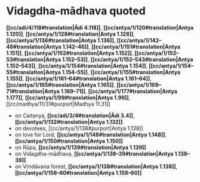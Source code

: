 # Vidagdha-mādhava quoted

**[[cc/adi/4/118#translation|Ādi 4.118]]**, **[[cc/antya/1/120#translation|Antya 1.120]]**, **[[cc/antya/1/128#translation|Antya 1.128]]**, **[[cc/antya/1/136#translation|Antya 1.136]]**, **[[cc/antya/1/142–46#translation|Antya 1.142–46]]**, **[[cc/antya/1/151#translation|Antya 1.151]]**, **[[cc/antya/1/152#translation|Antya 1.152]]**, **[[cc/antya/1/152–53#translation|Antya 1.152–53]]**, **[[cc/antya/1/152–543#translation|Antya 1.152–543]]**, **[[cc/antya/1/154#translation|Antya 1.154]]**, **[[cc/antya/1/154–55#translation|Antya 1.154–55]]**, **[[cc/antya/1/155#translation|Antya 1.155]]**, **[[cc/antya/1/161–64#translation|Antya 1.161–64]]**, **[[cc/antya/1/165#translation|Antya 1.165]]**, **[[cc/antya/1/169–71#translation|Antya 1.169–71]]**, **[[cc/antya/1/177#translation|Antya 1.177]]**, **[[cc/antya/1/99#translation|Antya 1.99]]**, [[cc/madhya/11/31#purport|Madhya 11.31]]

* on Caitanya, **[[cc/adi/3/4#translation|Ādi 3.4]]**, **[[cc/antya/1/132#translation|Antya 1.132]]**
* on devotees, [[cc/antya/1/138#purport|Antya 1.138]]
* on love for Lord, **[[cc/antya/1/148#translation|Antya 1.148]]**, **[[cc/antya/1/150#translation|Antya 1.150]]**
* on Rūpa, **[[cc/antya/1/139#translation|Antya 1.139]]**
* on Vidagdha-mādhava, **[[cc/antya/1/138–39#translation|Antya 1.138–39]]**
* on Vṛndāvana forest, **[[cc/antya/1/138#translation|Antya 1.138]]**, **[[cc/antya/1/158–60#translation|Antya 1.158–60]]**
